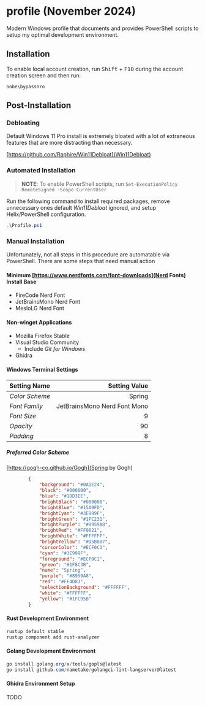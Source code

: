 # profile (November 2024)
Modern Windows profile that documents and provides PowerShell scripts to setup my optimal development environment.

## Installation 
To enable local account creation, run <kbd>Shift</kbd> + <kbd>F10</kbd> during the account creation screen and then run:
```pwsh
oobe\bypassnro
```
## Post-Installation
### Debloating
Default Windows 11 Pro install is extremely bloated with a lot of extraneous features that are more distracting than necessary.

[https://github.com/Raphire/Win11Debloat](Win11Debloat)

### Automated Installation
> **NOTE**: To enable PowerShell scripts, run `Set-ExecutionPolicy RemoteSigned -Scope CurrentUser` 

Run the following command to install required packages, remove unnecessary ones default _Win11Debloat_ ignored, and setup Helix/PowerShell configuration.

```powershell
.\Profile.ps1
```

### Manual Installation
Unfortunately, not all steps in this procedure are automatable via PowerShell. There are some steps that need manual action

#### Minimum [https://www.nerdfonts.com/font-downloads](Nerd Fonts) Install Base
* FireCode Nerd Font
* JetBrainsMono Nerd Font
* MesloLG Nerd Font

#### Non-winget Applications
* Mozilla Firefox Stable
* Visual Studio Community
  * Include _Git for Windows_
* Ghidra

#### Windows Terminal Settings
| Setting Name   | Setting Value                |
| :---           |                         ---: |
| _Color Scheme_ |                       Spring |
| _Font Family_  | JetBrainsMono Nerd Font Mono |
| _Font Size_    |                            9 |
| _Opacity_      |                           90 |
| _Padding_      |                            8 |

##### Preferred Color Scheme
[https://gogh-co.github.io/Gogh](Spring by Gogh)
```json
        {
            "background": "#0A1E24",
            "black": "#000000",
            "blue": "#1DD3EE",
            "brightBlack": "#000000",
            "brightBlue": "#15A9FD",
            "brightCyan": "#3E999F",
            "brightGreen": "#1FC231",
            "brightPurple": "#8959A8",
            "brightRed": "#FF0021",
            "brightWhite": "#FFFFFF",
            "brightYellow": "#D5B807",
            "cursorColor": "#ECF0C1",
            "cyan": "#3E999F",
            "foreground": "#ECF0C1",
            "green": "#1F8C3B",
            "name": "Spring",
            "purple": "#8959A8",
            "red": "#FF4D83",
            "selectionBackground": "#FFFFFF",
            "white": "#FFFFFF",
            "yellow": "#1FC95B"
        }
```

#### Rust Development Environment
```powershell
rustup default stable
rustup component add rust-analyzer
```

#### Golang Development Environment
```powershell
go install golang.org/x/tools/gopls@latest
go install github.com/nametake/golangci-lint-langserver@latest
```

#### Ghidra Environment Setup
TODO

